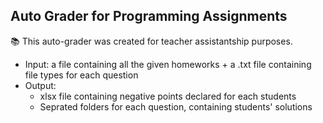 ## Auto Grader for Programming Assignments

:books: This auto-grader was created for teacher assistantship purposes.

* Input: a file containing all the given homeworks + a .txt file containing file types for each question
* Output: 
  * xlsx file containing negative points declared for each students
  * Seprated folders for each question, containing students' solutions
